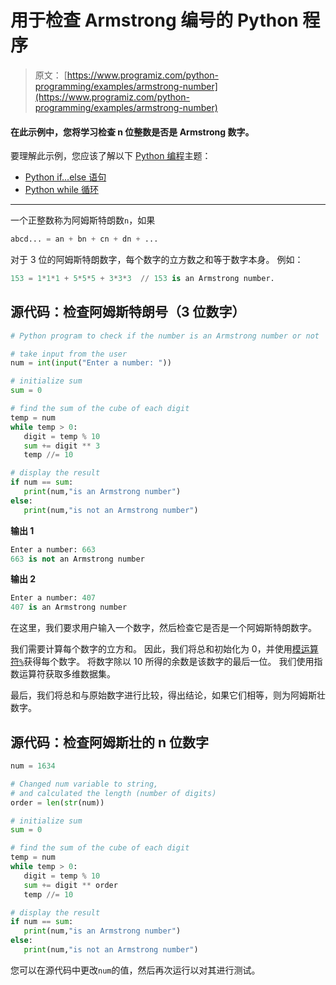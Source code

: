 # 用于检查 Armstrong 编号的 Python 程序

> 原文： [https://www.programiz.com/python-programming/examples/armstrong-number](https://www.programiz.com/python-programming/examples/armstrong-number)

#### 在此示例中，您将学习检查 n 位整数是否是 Armstrong 数字。

要理解此示例，您应该了解以下 [Python 编程](/python-programming "Python tutorial")主题：

*   [Python if...else 语句](/python-programming/if-elif-else)
*   [Python while 循环](/python-programming/while-loop)

* * *

一个正整数称为阿姆斯特朗数`n`，如果

```py
abcd... = an + bn + cn + dn + ...
```

对于 3 位的阿姆斯特朗数字，每个数字的立方数之和等于数字本身。 例如：

```py
153 = 1*1*1 + 5*5*5 + 3*3*3  // 153 is an Armstrong number.

```

## 源代码：检查阿姆斯特朗号（3 位数字）

```py
# Python program to check if the number is an Armstrong number or not

# take input from the user
num = int(input("Enter a number: "))

# initialize sum
sum = 0

# find the sum of the cube of each digit
temp = num
while temp > 0:
   digit = temp % 10
   sum += digit ** 3
   temp //= 10

# display the result
if num == sum:
   print(num,"is an Armstrong number")
else:
   print(num,"is not an Armstrong number") 
```

**输出 1**

```py
Enter a number: 663
663 is not an Armstrong number 
```

**输出 2**

```py
Enter a number: 407
407 is an Armstrong number

```

在这里，我们要求用户输入一个数字，然后检查它是否是一个阿姆斯特朗数字。

我们需要计算每个数字的立方和。 因此，我们将总和初始化为 0，并使用[模运算符`%`](/python-programming/operators#arithmetic_operators)获得每个数字。 将数字除以 10 所得的余数是该数字的最后一位。 我们使用指数运算符获取多维数据集。

最后，我们将总和与原始数字进行比较，得出结论，如果它们相等，则为阿姆斯壮数字。

## 源代码：检查阿姆斯壮的 n 位数字

```py
num = 1634

# Changed num variable to string, 
# and calculated the length (number of digits)
order = len(str(num))

# initialize sum
sum = 0

# find the sum of the cube of each digit
temp = num
while temp > 0:
   digit = temp % 10
   sum += digit ** order
   temp //= 10

# display the result
if num == sum:
   print(num,"is an Armstrong number")
else:
   print(num,"is not an Armstrong number") 
```

您可以在源代码中更改`num`的值，然后再次运行以对其进行测试。